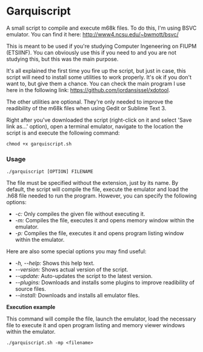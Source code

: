 # Garquiscript
A small script to compile and execute m68k files. 
To do this, I'm using BSVC emulator. You can find it here: http://www4.ncsu.edu/~bwmott/bsvc/

This is meant to be used if you're studying Computer Ingeneering on FIUPM (ETSIINF). You can obviously use this if
you need to and you are not studying this, but this was the main purpose.

It's all explained the first time you fire up the script, but just in case, this script will need to install some
utilities to work properly. It's ok if you don't want to, but give them a chance. You can check the main program I
use here in the following link: https://github.com/jordansissel/xdotool.

The other utilities are optional. They're only needed to improve the readibility of the m68k files when using Gedit
or Sublime Text 3.


Right after you've downloaded the script (right-click on it and select 'Save link as...' option), open a terminal
emulator, navigate to the location the script is and execute the following command:

    chmod +x garquiscript.sh
        

### Usage

    ./garquiscript [OPTION] FILENAME
    
The file must be specified without the extension, just by its name. By default, the script will compile the file,
execute the emulator and load the .h68 file needed to run the program. However, you can specify the following options:

*    *-c:* Only compiles the given file without executing it.
*    *-m:* Compiles the file, executes it and opens memory window within the emulator.
*    *-p:* Compiles the file, executes it and opens program listing window within the emulator.

Here are also some special options you may find useful:

*   *-h, --help:* Shows this help text.<br> 
*   *--version:* Shows actual version of the script.<br>
*   *--update:* Auto-updates the script to the latest version.<br>
*   *--plugins:* Downloads and installs some plugins to improve readibility of source files.<br>
*    *--install:* Downloads and installs all emulator files.

**Execution example**

This command will compile the file, launch the emulator, load the necessary file to execute it and open program
listing and memory viewer windows within the emulator.

    ./garquiscript.sh -mp <filename> 
